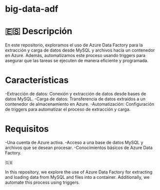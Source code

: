 # big-data-adf
<h1>🇪🇸 Descripción</h1>
<p>En este repositorio, exploramos el uso de Azure Data Factory para la extracción y carga de datos desde MySQL y archivos hacia un contenedor en Azure. Además, automatizamos este proceso usando triggers para asegurar que las tareas se ejecuten de manera eficiente y programada.</p>

<h1>Características</h1>
-Extracción de datos: Conexión y extracción de datos desde bases de datos MySQL.
-Carga de datos: Transferencia de datos extraídos a un contenedor de almacenamiento en Azure.
-Automatización: Configuración de triggers para automatizar el proceso de extracción y carga.

<h1>Requisitos</h1>
-Una cuenta de Azure activa.
-Acceso a una base de datos MySQL y archivos que se desean procesar.
-Conocimientos básicos de Azure Data Factory.

🇬🇧
<p>In this repository, we explore the use of Azure Data Factory for extracting and loading data from MySQL and files into a container. Additionally, we automate this process using triggers.</p>

